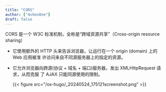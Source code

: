 ```yaml
---
title: "CORS"
author: ["4shen0ne"]
draft: false
---
```


CORS 是一个 W3C 标准机制，全称是“跨域资源共享”（Cross-origin resource sharing）

-   它使用额外的 HTTP 头来告诉浏览器，让运行在一个 origin (domain) 上的 Web 应用被准
    许访问来自不同源服务器上的指定的资源。

-   它允许浏览器向跨源(协议 + 域名 + 端口)服务器，发出 XMLHttpRequest 请求，从而克服
    了 AJAX 只能同源使用的限制。

    {{< figure src="/ox-hugo/_20240524_175121screenshot.png" >}}
